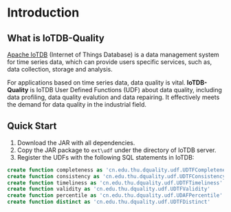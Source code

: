 # Introduction

## What is IoTDB-Quality
[Apache IoTDB](https://github.com/apache/iotdb) (Internet of Things Database) is a data management system for time series data, which can provide users specific services, such as, data collection, storage and analysis. 

For applications based on time series data, data quality is vital. 
**IoTDB-Quality** is IoTDB User Defined Functions (UDF) about data quality, including data profiling, data quality evalution and data repairing. 
It effectively meets the demand for data quality in the industrial field.

## Quick Start
1. Download the JAR with all dependencies.
2. Copy the JAR package to `ext\udf` under the directory of IoTDB server.
3. Register the UDFs with the following SQL statements in IoTDB: 

```sql
create function completeness as 'cn.edu.thu.dquality.udf.UDTFCompleteness'
create function consistency as 'cn.edu.thu.dquality.udf.UDTFConsistency'
create function timeliness as 'cn.edu.thu.dquality.udf.UDTFTimeliness'
create function validity as 'cn.edu.thu.dquality.udf.UDTFValidity'
create function percentile as 'cn.edu.thu.dquality.udf.UDAFPercentile'
create function distinct as 'cn.edu.thu.dquality.udf.UDTFDistinct'
```

